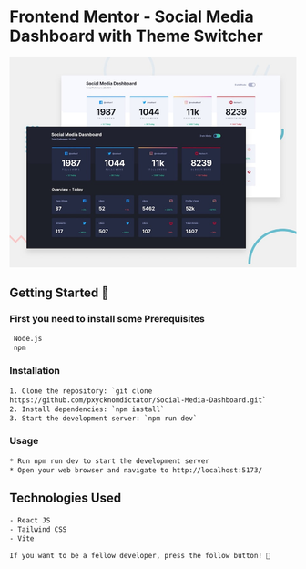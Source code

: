 # Frontend Mentor - Social Media Dashboard with Theme Switcher

![Design Preview](./design/desktop-preview.jpg)

## Getting Started 🚀

### First you need to install some Prerequisites

```
 Node.js
 npm
```

### Installation

```
1. Clone the repository: `git clone https://github.com/pxycknomdictator/Social-Media-Dashboard.git`
2. Install dependencies: `npm install`
3. Start the development server: `npm run dev`
```

### Usage

```
* Run npm run dev to start the development server
* Open your web browser and navigate to http://localhost:5173/
```

## Technologies Used
```
- React JS
- Tailwind CSS
- Vite
```


```
If you want to be a fellow developer, press the follow button! 💙
```
